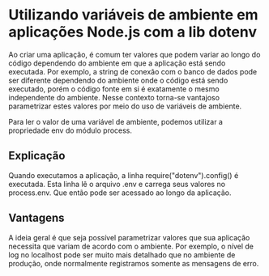 # Utilizando variáveis de ambiente em aplicações Node.js com a lib dotenv

Ao criar uma aplicação, é comum ter valores que podem variar ao longo do código dependendo do ambiente em que a aplicação está sendo executada. Por exemplo, a string de conexão com o banco de dados pode ser diferente dependendo do ambiente onde o código está sendo executado, porém o código fonte em si é exatamente o mesmo independente do ambiente. Nesse contexto torna-se vantajoso parametrizar estes valores por meio do uso de variáveis de ambiente.

Para ler o valor de uma variável de ambiente, podemos utilizar a propriedade env do módulo process.

## Explicação

Quando executamos a aplicação, a linha require("dotenv").config() é executada. Esta linha lê o arquivo .env e carrega seus valores no process.env. Que então pode ser acessado ao longo da aplicação.

## Vantagens

A ideia geral é que seja possível parametrizar valores que sua aplicação necessita que variam de acordo com o ambiente. Por exemplo, o nível de log no localhost pode ser muito mais detalhado que no ambiente de produção, onde normalmente registramos somente as mensagens de erro.


